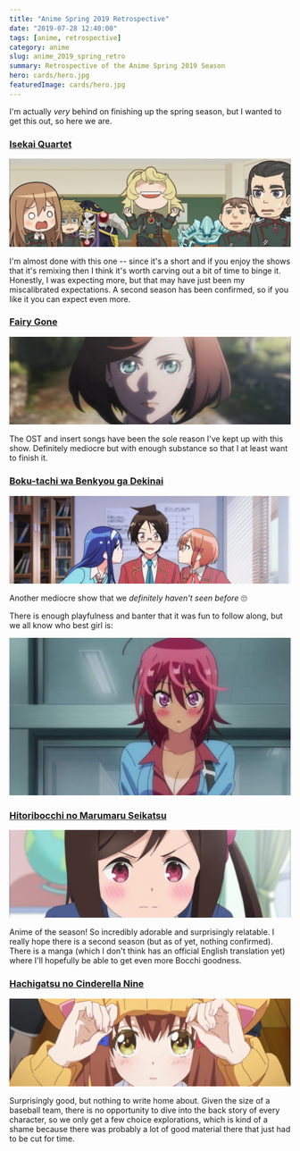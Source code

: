 ```yaml
---
title: "Anime Spring 2019 Retrospective"
date: "2019-07-28 12:40:00"
tags: [anime, retrospective]
category: anime
slug: anime_2019_spring_retro
summary: Retrospective of the Anime Spring 2019 Season
hero: cards/hero.jpg
featuredImage: cards/hero.jpg
---
```




I'm actually *very* behind on finishing up the spring season, but I wanted to get this out, so here we are.


### [Isekai Quartet](https://anilist.co/anime/104454)

![Isekai Quartet](cards/isekai.jpg "ew1920")

I'm almost done with this one -- since it's a short and if you enjoy the shows that it's remixing then I think it's worth carving out a bit of time to binge it. Honestly, I was expecting more, but that may have just been my miscalibrated expectations. A second season has been confirmed, so if you like it you can expect even more.



### [Fairy Gone](https://anilist.co/anime/107418)

![Fairy Gone](cards/fairy.jpg "ew1920")

The OST and insert songs have been the sole reason I've kept up with this show. Definitely mediocre but with enough substance so that I at least want to finish it.




### [Boku-tachi wa Benkyou ga Dekinai](https://anilist.co/anime/103900)

![Boku-tachi](cards/bokutachi.jpg "ew1920")

Another mediocre show that we *definitely haven't seen before* 🙄

There is enough playfulness and banter that it was fun to follow along, but we all know who best girl is:

![Uruka Takemoto](cards/uruka.jpg "ew1920")




### [Hitoribocchi no Marumaru Seikatsu](https://anilist.co/anime/101386)

![Hitoribocchi](cards/bocchi.jpg "ew1920")

Anime of the season! So incredibly adorable and surprisingly relatable. I really hope there is a second season (but as of yet, nothing confirmed). There is a manga (which I don't think has an official English translation yet) where I'll hopefully be able to get even more Bocchi goodness.




### [Hachigatsu no Cinderella Nine](https://anilist.co/anime/104989)

![Cinderella Nine](cards/nine.jpg "ew1920")

Surprisingly good, but nothing to write home about. Given the size of a baseball team, there is no opportunity to dive into the back story of every character, so we only get a few choice explorations, which is kind of a shame because there was probably a lot of good material there that just had to be cut for time.


